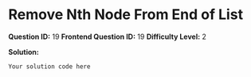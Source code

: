 
  # Remove Nth Node From End of List
  
  **Question ID:** 19
  **Frontend Question ID:** 19
  **Difficulty Level:** 2
  
  **Solution:**  
  ```
  Your solution code here
  ```
    